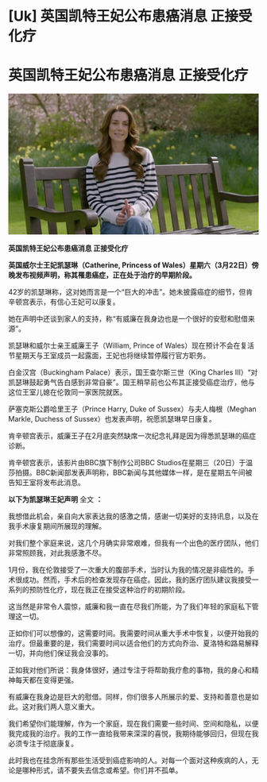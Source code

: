 # [Uk] 英国凯特王妃公布患癌消息 正接受化疗

#  英国凯特王妃公布患癌消息 正接受化疗

![](p0hldh86.jpg)

**英国凯特王妃公布患癌消息 正接受化疗**


**英国威尔士王妃凯瑟琳（Catherine, Princess of Wales）星期六（3月22日）傍晚发布视频声明，称其罹患癌症，正在处于治疗的早期阶段。**

42岁的凯瑟琳称，这对她而言是一个“巨大的冲击”。她未披露癌症的细节，但肯辛顿宫表示，有信心王妃可以康复。

她在声明中还谈到家人的支持，称“有威廉在我身边也是一个很好的安慰和慰借来源”。

凯瑟琳和威尔士亲王威廉王子（William, Prince of Wales）现在预计不会在复活节星期天与王室成员一起露面，王妃也将继续暂停履行官方职务。

白金汉宫（Buckingham Palace）表示，国王查尔斯三世（King Charles III）“对凯瑟琳鼓起勇气告白感到非常自豪”。国王稍早前也公布其正接受癌症治疗，他与这位王室儿媳在伦敦同一家医院就医。

萨塞克斯公爵哈里王子（Prince Harry, Duke of Sussex）与夫人梅根（Meghan Markle, Duchess of Sussex）也发表声明，祝愿凯瑟琳早日康复。

肯辛顿宫表示，威廉王子在2月底突然缺席一次纪念礼拜是因为得悉凯瑟琳的癌症诊断。

肯辛顿宫表示，该影片由BBC旗下制作公司BBC Studios在星期三（20日）于温莎拍摄。BBC新闻部发表声明称，BBC新闻与其他媒体一样，是在星期五午间被告知王室将发布此消息。

**以下为凯瑟琳王妃声明** 全文  **：**

我想借此机会，亲自向大家表达我的感激之情，感谢一切美好的支持讯息，以及在我手术康复期间所展现的理解。

对我们整个家庭来说，这几个月确实非常艰难，但我有一个出色的医疗团队，他们非常照顾我，对此我感激不尽。

1月份，我在伦敦接受了一次重大的腹部手术，当时认为我的情况是非癌性的。手术很成功。然而，手术后的检查发现存在癌症。因此，我的医疗团队建议我接受一系列的预防性化疗，现在我正在接受这种治疗的初期阶段。

这当然是非常令人震惊，威廉和我一直在尽我们所能，为了我们年轻的家庭私下管理这一切。

正如你们可以想像的，这需要时间。我需要时间从重大手术中恢复，以便开始我的治疗。但最重要的是，我们需要时间以适合他们的方式向乔治、夏洛特和路易解释一切，并向他们保证我会没事的。

正如我对他们所说：我身体很好，通过专注于将帮助我疗愈的事物，我的身心和精神每天都在变得更强。

有威廉在我身边是巨大的慰借。同样，你们很多人所展示的爱、支持和善意也是如此。这对我们两人意义重大。

我们希望你们能理解，作为一个家庭，现在我们需要一些时间、空间和隐私，以便我完成我的治疗。我的工作一直给我带来深深的喜悦，我期待能够回归，但现在我必须专注于彻底康复。

此时我也在挂念所有那些生活受到癌症影响的人。对每一个面对这种疾病的人，无论是哪种形式，请不要失去信念或希望。你们并不孤单。



